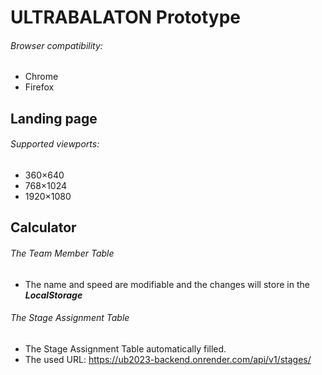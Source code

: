 # ULTRABALATON Prototype
###### Browser compatibility:
* Chrome
* Firefox

## Landing page

###### Supported viewports:
* 360×640
* 768×1024
* 1920×1080

## Calculator

###### The Team Member Table
* The name and speed are modifiable and the changes will store in the **_LocalStorage_**


###### The Stage Assignment Table
* The Stage Assignment Table automatically filled.
* The used URL: https://ub2023-backend.onrender.com/api/v1/stages/
